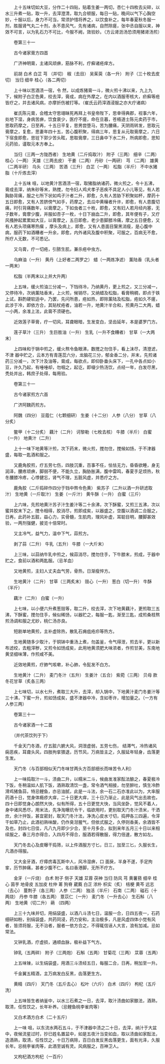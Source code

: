 <!-- { "loadSidebar": true } -->
　　上十五味切如大豆，分作二十四贴，贴着生姜一两切，杏仁十四枚去尖碎，以水三升煮一贴，取一升，去滓澄清，取九合顿服，每日一贴，晚间以气下心胸空妙，十服以后，身力不可当，常须护惜将养之，以饮食补之，每年春夏秋冬服一剂，胜服肾气丸二十剂，永不患风气，先有诸病，自然除瘥，张中丞自服以来，神效不可言，以为乳石力不可比，今服不阙，效验妙。（方云肾沥汤恐须用猪肾汤煎）

　　卷第三十一

　　古今诸家膏方四首

　　广济神明膏，主诸风顽痹，筋脉不利，疗癣诸疮痒方。

　　前胡 白术 白芷 芎 （并切） 椒（去目） 吴茱萸（各一升） 附子（三十枚去皮切） 当归 细辛 桂心（各二两切）

　　上十味以苦酒渍一宿，令 然，以成炼猪膏一斗，微火煎十沸以来，九上九下，候附子白芷色黄，绞去滓，膏成，病在外摩之，在内以酒服枣核大，疥癣等疮皆疗之，并去诸风病，亦摩折伤被打等。（崔氏云药滓酒浸服之亦大疗诸病）

　　崔氏陈元膏，会稽太守思翊昧死再拜上书皇帝陛下，思幸得典郡，视事六年，处地下湿，身病苦痹，饮食衰少，医疗不瘥，命在旦暮，苍梧道士陈元卖药于市，思取药摩之，日至再，十五日平复，思男尝堕马，苦为腰痛，天阴雨转发，思取元膏摩之，复愈，思妻年四十五，苦心腹积聚，得病三年，思复从元取膏摩之，六日下宿食即愈，思铨下郭少苦头眩，思取膏摩，三日鼻中下水二升，所病即愈，思知元药验，谨取元本方奉上。

　　当归（三两一方陇西者） 生地黄（二斤捣取汁） 附子（三两） 细辛（二两） 桂心（一两） 天雄（三两去皮） 干姜（二两） 丹砂（一两研） 芎 （二两） 雄黄（二两半研） 乌头（三两） 苦酒（三升） 白芷（一两） 松脂（半斤） 不中水猪脂（十斤炼去滓）

　　上十五味 咀，以地黄汁苦酒渍一宿，取猪脂纳诸药，微火煎之，令十五沸，膏成去滓，纳朱砂等末，熟搅，勿令妇人鸡犬孝子恶疾不具足人小儿等见，有人若胸胁背痛，服之七所下状如鸡子汁者二升，即愈，久有人苦胁下积聚如杯，摩药十五日即愈，又有人苦脐傍气如手，药摩之，去瓜中黄穣者升许，即愈，有人患腹切痛，时引背痛数年，以膏摩之，下如虫者三十枚，即愈，又有妇人若月经内塞，无子数年，膏摩少腹，并服如杏子一枚，十日下崩血二升，即愈，其年便有子，又疗风搔肿起累累如大豆，以膏摩之，五日即愈，老少患脚膝冷痛，摩之五日便愈，又有人若头项痛寒热瘰 ，摩头及病上，即愈，又有人患面目黧黑消瘦，是心腹中病，服药下如酒糟者一升余，即愈，内外诸风及腹中积聚，可服之，百病无不愈，所疗人无数，不可悉记。

　　又乌膏，疗一切疮，引脓生肌，兼杀疮中虫方。

　　乌麻油（一升） 黄丹（上好者二两罗之） 蜡（一两炼净滤） 薰陆香（乳头者一两末）

　　松脂（半两末以上并大升两）

　　上五味，缓火煎油三分减一，下铛待冷，乃纳黄丹，更上煎之，又三分减一，又停待冷，次纳薰陆香末，上火煎，候销尽，又纳蜡及松脂，看膏稍稠，即点于铁上试，斟酌硬软适中，乃罢，先问所患，疮如热，即除薰陆及松脂，疮如久不瘥，此涉于冷，即依方合，其贴杖疮者，油若一升，地黄汁半合和，煎黄丹二大两，蜡一小两，余准上法，此膏不须硬也。

　　近效莲子草膏，疗一切风，耳聋眼暗，生发变白，坚齿延年，本是婆罗门方。

　　莲子草汁（三升） 生巨胜油（一升） 生乳（一升不食糟者） 甘草（一大两末）

　　上四味和于锅中煎之，缓火熬令鱼眼沸，数搅之勿住手，看上沫尽，清澄滤，不津 器中贮之，云本方有青莲蕊六分，龙脑花三分，郁金香二分，并末，先煎诸药三分减一，次下汁及油等，膏成，每欲点，即仰卧垂头床下，一孔中各点如小豆，许久乃起，有唾唾却，勿咽之，起讫，即啜少热汤饮，点经一年，白发尽黑，秃处并出，韩庶子处得，每用验。

　　卷第三十一

　　古今诸家煎方六首

　　广济阿魏药煎方。

　　阿魏（四分） 豆蔻仁（七颗细研） 生姜（十二分） 人参（八分） 甘草（八分炙）

　　鳖甲（十二分炙） 藕汁（二升） 诃黎勒（七枚去核） 牛膝（半斤） 白蜜（一升） 地黄汁（二升）

　　上十一味下地黄等汁煎，次下药末，微火煎，搅勿住，搅候如饧，于不津器盛，每取一匙酒和服之。

　　又鹿角胶煎，疗五劳七伤，四肢沉重，百事不任，怯怯无力，昏昏欲睡，身无润泽，腰疼顽痹，脚弱不便，不能久立，胸胁胀满，腹中雷鸣，春夏手足烦热，秋冬腰膝冷疼，心悸健忘，肾气不理，五脏风虚，并悉疗之方。

　　鹿角胶（二斤捣碎作四分于铛中熬令色黄） 紫苏子（二升以酒一升研滤取汁） 生地黄（一斤取汁） 生姜（一斤汁） 黄牛酥（一升） 白蜜（三斤）

　　上六味，先煎地黄汁苏子汁生姜汁等二十余沸，次下酥蜜，又煎三五沸，次以蜜并胶末下之，搅令相得，胶消尽，煎即成矣，以器盛之，空腹以酒调二合服之，日再，此药补五脏，益心力，实骨髓，生肌肉，理风补虚，耳聪目明，腰脚甚效验，一两剂强健，披览十倍常时。

　　又主冷气，益气力，温中下气，蒜煎方。

　　剥了蒜（二升） 牛乳（五升） 牛膝（一大斤末）

　　上三味，以蒜纳牛乳中煎之，候蒜消尽，搅勿住手，下牛膝末，煎成，于器中贮之，食前以酒和两匙服。（忌羊血）

　　又地黄煎，主妇人丈夫血气劳，骨热，日渐瘦悴方。

　　生地黄汁（二升） 甘草（三两炙末） 豉心（一升） 葱白（切一升） 牛酥（半斤）

　　藕汁（二升） 白蜜（一升）

　　上七味，以小便六升煮葱豉等，取二升，绞去滓，次下地黄藕汁，更煎取三五沸，下酥蜜，搅勿住手，候似稀饧，以器贮之，每服一匙，渐至三匙，成煎桑枝熬煎汤调和服之尤妙，桃仁汤亦良。

　　短剧单地黄煎，主补虚除热，散乳石痈疽疮疖等热方。

　　生地黄随多少取汁，于铜钵中重汤上煮，勿盖釜，令气得泄，煎去半，更以新布滤绞，去粗滓秽，又煎令如饧成矣，此用地黄须肥大味浓者，作煎甘美，东南地黄坚细味薄，作煎咸不美。

　　近效地黄煎，疗肺气咳嗽，补心肺，令髭发不白方。

　　生地黄汁（二升） 麦门冬汁（五升） 生姜汁（五合） 紫菀（三两） 贝母 款冬花甘草（炙各三两）

　　上七味切，以水七升，煮取三大升，去滓，却入锅中，下地黄汁麦门冬姜汁等三十沸，下蜜一升，煎如饧成矣，盛不津器中冷，含如枣许，增加量之。（一方有人参三两）

　　卷第三十一

　　古今诸家酒一十二首

　　（并代茶饮列于下）

　　千金天门冬酒，疗五脏六腑大风，洞泄虚弱，五劳七伤， 结滞气，冷热诸风痫恶疾，耳聋头风，四肢拘挛猥退，历节风，万病皆主之，久服延年轻身，齿落更生发。

　　天门冬（与百部相似天门冬味甘两头方百部细长而味苦令人利）

　　上一味捣取汁一斗，渍曲二升，以糯米二斗，候曲发准家酝法酿之，春夏极冷下饭，冬稍温如人肌下饭，酒熟取清饮一盏，常令酒气相接，勿至醉吐，慎生冷酢滑鸡猪鱼蒜，特忌鲤鱼，亦忌油腻，此是一斗法，余一石二石亦准此以为，大率服药酒十日，觉身体瘾疹大痒，二十日更大痒，三十日乃渐止，此是风气出去故也，四十日即觉身心朗然大快，似有所得，五十日更觉大快，当风坐卧，觉风不着人，身中诸风悉尽，用米法，先净淘曝炕令干，临欲用时，更别取天门冬汁渍米，干洒炊，余汁拌饭，甚宜密封，取天门冬汁法，净洗心皮水寸切，捣押各三四遍，令滓干如草乃止，此酒初熟味酸，仍作臭泔腥气，但依式服之，久停则香美，余酒皆不及也，封四七日佳，凡八九月即少少合，至十月多合，拟到来年五月三十日以来相续服之，春三月亦得合，入四月不得合，服酒若得散服，得力倍速，散方如左。

　　天门冬去心及皮曝干捣筛，以上件酒服方寸匕，日三，加至三匕，久服长生，凡酒亦得服。

　　又大金牙酒，疗瘴疠毒瓦斯中人，风冷湿痹，口 面戾，半身不遂，手足拘挛，历节肿痛，甚者少腹不仁，名曰香港脚，无所不疗方。

　　金牙（一斤烧） 白术 附子 侧子 天雄 苁蓉 茯神 当归 防风 芎 黄薯蓣 细辛 桂心 茵芋 地骨皮 五加皮 杜仲 萆 狗脊 葳蕤 白芷 浓朴 枳实（炙） 桔梗 黄芩 远志（去心） 蔓荆子（各三两） 人参（二两） 独活（半斤） 石南（二两） 磁石（十两烧） 丹参 牛膝（各五两） 薏苡仁（一升） 麦门冬（一升去心） 生石斛（八两） 生地黄（切二升） 蒴 （四两）

　　上三十九味并切，用绢袋盛，以酒八斗渍七日，温服一合，日四五夜一，石药细研如粉，别绢袋盛，共药同浸，药力安和，主治极多，凡是风虚四体小觉有风 者，皆须将服，无不治者，服者一依方合之，不得辄信诬人大言，浪有加减。忌如常法。

　　又钟乳酒，疗虚损，通顺血脉，极补益下气方。

　　钟乳（五两碎） 附子（三两炮） 石斛（五两） 甘菊花（三两） 苁蓉（五两）

　　上五味锉，以生绢袋盛，用酒三斗渍经五日，每服二合，日再，稍加至一升。

　　千金翼五精酒，主万病发白反黑，齿落更生方。

　　黄精（四斤） 天门冬（五斤去心） 松叶（六斤） 白术（四斤） 枸杞（五斤洗）

　　上五味皆生者纳釜中，以水三石煮之一日，去滓，取汁渍曲如家酿法，酒熟，取清，任性饮之，长年补养。（忌鲤鱼桃李雀肉等）

　　又白术酒方白术（二十五斤）

　　上一味 咀，以东流水两石五斗，于不津器中渍之二十日，去滓，纳汁于大盆中，夜候流星过时，抄已姓名置盆中，如是五夜汁当变如血，取以渍曲如家酝法，造酒熟，取清，任性饮之，十日万病除，百日白发反黑齿落更生，面有光泽，久服长年。忌桃李雀肉等，此酒至诚有灵。风病服之，百神卫人。

　　又枸杞酒方枸杞（一百斤）

